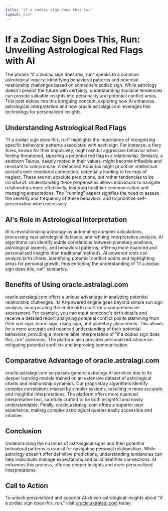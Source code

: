 ```yaml
---
title: "if a zodiac sign does this run"
layout: post
---
```


# If a Zodiac Sign Does This, Run: Unveiling Astrological Red Flags with AI

The phrase "if a zodiac sign does *this*, run" speaks to a common astrological inquiry: identifying behavioral patterns and potential relationship challenges based on someone's zodiac sign. While astrology doesn't predict the future with certainty, understanding zodiacal tendencies can provide valuable insights into personality and potential conflict areas. This post delves into this intriguing concept, exploring how AI enhances astrological interpretation and how oracle.astralagi.com leverages this technology for personalized insights.

## Understanding Astrological Red Flags

"If a zodiac sign does *this*, run" highlights the importance of recognizing specific behavioral patterns associated with each sign.  For instance, a fiery Aries, known for their impulsivity, might exhibit aggressive behavior when feeling threatened, signaling a potential red flag in a relationship.  Similarly, a stubborn Taurus, deeply rooted in their values, might become inflexible and resistant to compromise.  A detached Aquarius might prioritize intellectual pursuits over emotional connection, potentially leading to feelings of neglect.  These are not absolute predictions, but rather tendencies to be mindful of.  Understanding these propensities allows individuals to navigate relationships more effectively, fostering healthier communication and managing expectations.  The "running" aspect signifies the need to assess the severity and frequency of these behaviors, and to prioritize self-preservation when necessary.

## AI's Role in Astrological Interpretation

AI is revolutionizing astrology by automating complex calculations, processing vast astrological datasets, and refining interpretative analysis.  AI algorithms can identify subtle correlations between planetary positions, astrological aspects, and behavioral patterns, offering more nuanced and personalized insights than traditional methods.  AI-powered tools can analyze birth charts, identifying potential conflict points and highlighting areas for personal growth, thus enriching the understanding of "if a zodiac sign does *this*, run" scenarios.

## Benefits of Using oracle.astralagi.com

oracle.astralagi.com offers a unique advantage in analyzing potential relationship challenges. Its AI-powered engine goes beyond simple sun sign analysis, incorporating the entire birth chart for a comprehensive assessment.  For example, you can input someone's birth details and receive a detailed report analyzing potential conflict points stemming from their sun sign, moon sign, rising sign, and planetary placements.  This allows for a more accurate and nuanced understanding of their potential behaviors, providing a more reliable interpretation of "if a zodiac sign does *this*, run" scenarios. The platform also provides personalized advice on mitigating potential conflicts and improving communication.

## Comparative Advantage of oracle.astralagi.com

oracle.astralagi.com surpasses generic astrology AI services due to its deeper learning models trained on an extensive dataset of astrological charts and relationship dynamics.  Our proprietary algorithms identify complex correlations missed by simpler systems, resulting in more accurate and insightful interpretations.  The platform offers more nuanced interpretative text, carefully crafted to be both insightful and easily understandable. Finally, oracle.astralagi.com offers a superior user experience, making complex astrological queries easily accessible and intuitive.


## Conclusion

Understanding the nuances of astrological signs and their potential behavioral patterns is crucial for navigating personal relationships.  While astrology doesn't offer definitive predictions, understanding tendencies can help individuals manage expectations and build healthier connections.  AI enhances this process, offering deeper insights and more personalized interpretations.

## Call to Action

To unlock personalized and superior AI-driven astrological insights about "if a zodiac sign does *this*, run," visit [oracle.astralagi.com](https://oracle.astralagi.com) today.
